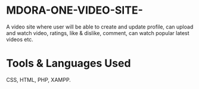 # MDORA-ONE-VIDEO-SITE-
A video site where user will be able to create and update profile, can upload and watch video, ratings, like &amp; dislike, comment, can watch popular latest videos etc.
# Tools & Languages Used
CSS, HTML, PHP, XAMPP.
